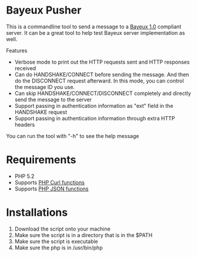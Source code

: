 # Bayeux Pusher

This is a commandline tool to send a message to a [Bayeux 1.0](http://svn.cometd.com/trunk/bayeux/bayeux.html) compliant server. It can be a great tool to help test Bayeux server implementation as well.

Features

* Verbose mode to print out the HTTP requests sent and HTTP responses received
* Can do HANDSHAKE/CONNECT before sending the message. And then do the DISCONNECT request afterward. In this mode, you can control the message ID you use.
* Can skip HANDSHAKE/CONNECT/DISCONNECT completely and directly send the message to the server
* Support passing in authentication information as "ext" field in the HANDSHAKE request
* Support passing in authentication information through extra HTTP headers

You can run the tool with "-h" to see the help message

# Requirements

* PHP 5.2
* Supports [PHP Curl functions](http://www.php.net/manual/en/book.curl.php)
* Supports [PHP JSON functions](http://www.php.net/manual/en/ref.json.php)

# Installations

1. Download the script onto your machine
2. Make sure the script is in a directory that is in the $PATH
3. Make sure the script is executable
4. Make sure the php is in /usr/bin/php

